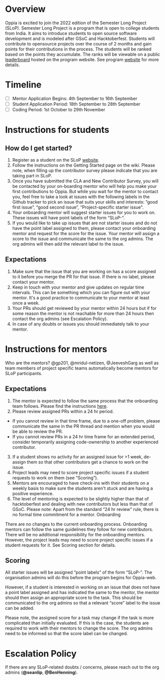 # Overview
Oppia is excited to join the 2022 edition of the Semester Long Project (SLoP). Semester Long Project is a program that is open to college students from India. It aims to introduce students to open source software development and is modeled after GSoC and Hacktoberfest. Students will contribute to opensource projects over the course of 2 months and gain points for their contributions in the process. The students will be ranked based on the points they accumulate. The ranks will be viewable on a public [leaderboard](https://slop.dscdaiict.in/leaderboard) hosted on the program website. See program [website](https://slop.dscdaiict.in/) for more details.

# Timeline
- [ ] Mentor Application Begins: 4th September to 16th September
- [ ] Student Application Period: 18th September to 28th September
- [ ] Coding Period: 1st October to 29th November

# Instructions for students
## How do I get started?
1. Register as a student on the SLoP [website](https://slop.dscdaiict.in/).
2. Follow the instructions on the Getting Started page on the wiki. Please note, when filling up the contributor survey please indicate that you are taking part in SLoP.
3. Once you have submitted the CLA and New Contributor Survey, you will be contacted by your on-boarding mentor who will help you make your first contributions to Oppia. But while you wait for the mentor to contact you, feel free to take a look at issues with the following labels in the Github tracker to pick an issue that suits your skills and interests: ”good first issue”, “good second issue”, “Project-specific starter issue".
4. Your onboarding mentor will suggest starter issues for you to work on. These issues will have point labels of the form “SLoP-<number>”.
5. If you would like to take up issues that are not starter issues and do not have the point label assigned to them, please contact your onboarding mentor and request for the score for the issue. Your mentor will assign a score to the issue and communicate the same to the org admins. The org admins will then add the relevant label to the issue.

## Expectations
1. Make sure that the issue that you are working on has a score assigned to it before you merge the PR for that issue. If there is no label, please contact your mentor.
2. Keep in touch with your mentor and give updates on regular time intervals. This can be something which you can figure out with your mentor. It's a good practice to communicate to your mentor at least once a week.
3. Your PRs should get reviewed by your mentor within 24 hours but if for some reason the mentor is not reachable for more than 24 hours then contact the org admins (see Escalation Policy).
4. In case of any doubts or issues you should immediately talk to your mentor.

# Instructions for mentors
Who are the mentors?
@gp201, @mridul-netizen, @JeeveshGarg as well as team members of project specific teams automatically become mentors for SLoP participants.

## Expectations
1. The mentor is expected to follow the same process that the onboarding team follows. Please find the instructions [here](https://docs.google.com/document/d/1sPctmlZrdQY86hqUEjT81lqVJRvKoVrVzq0VU1PhkzY/edit?usp=sharing).
2. Please review assigned PRs within a 24 hr period. 
  - If you cannot review in that time frame, due to a one-off problem, please communicate the same in the PR thread and mention when you would be able to review the PR.
  - If you cannot review PRs in a 24 hr time frame for an extended period, consider temporarily assigning code-ownership to another experienced contributor.
3. If a student shows no activity for an assigned issue for >1 week, de-assign them so that other contributors get a chance to work on the issue.
4. Project leads may need to score project specific issues if a student requests to work on them (see “Scoring”).
5. Mentors are encouraged to have check-ins with their students on a weekly basis to make sure the students aren't stuck and are having a positive experience.
6. The level of mentoring is expected to be slightly higher than that of hacktoberfest and dealing with new contributors but less than that of GSoC.
Please note: Apart from the standard “24 hr review” rule, there is no formal time commitment for a mentor.
Onboarding

There are no changes to the current onboarding process. Onboarding mentors can follow the same guidelines they follow for new contributors. There will be no additional responsibility for the onboarding mentors. However, the project leads may need to score project specific issues if a student requests for it. See Scoring section for details. 

## Scoring
All starter issues will be assigned “point labels” of the form “SLoP-<number>”. The organisation admins will do this before the program begins for Oppia-web.

However, if a student is interested in working on an issue that does not have a point label assigned and has indicated the same to the mentor, the mentor should then assign an appropriate score to the task. This should be communicated to the org admins so that a relevant “score” label to the issue can be added.

Please note, the assigned score for a task may change if the task is more complicated than initially evaluated. If this is the case, the students are required to work with their mentors to change the score. The org admins need to be informed so that the score label can be changed.

# Escalation Policy
If there are any SLoP-related doubts / concerns, please reach out to the org admins (**@seanlip**, **@BenHenning**).
